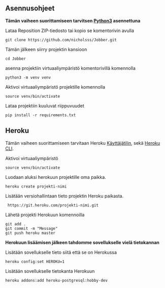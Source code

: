 ## Asennusohjeet

**Tämän vaiheen suorittamiseen tarvitsen [Python3](https://www.python.org/downloads) asennettuna**

Lataa Reposition ZIP-tiedosto tai kopio se komentorivin avulla
```
git clone https://github.com/nicholsss/Jobber.git
```

Tämän jälkeen siirry projektin kansioon
```
cd Jobber
```

asenna projektiin virtuaaliympäristö komentorivillä komennolla

```
python3 -m venv venv
```

Aktivoi virtuaaliympäristö projektille komennolla
```
source venv/bin/activate
```

Lataa projektiin kuuluvat riippuvuudet
```
pip install -r requirements.txt
```

## Heroku
Tämän vaiheen suorittamiseen tarvitaan Heroku [Käyttäjätilin](https://signup.heroku.com), sekä [Heroku CLI](https://devcenter.heroku.com/articles/heroku-cli).

Aktivoi virtuaaliympäristö
```
source venv/bin/activate
```


Luodaan aluksi herokuun projektille oma paikka.
```
heroku create projekti-nimi
```

Lisätään versiohallintaan tieto projektin Heroku paikasta.
```
 https://git.heroku.com/projekti-nimi.git
```

Lähetä projekti Herokuun komennoilla
```
git add .
git commit -m "Message"
git push heroku master
```

**Herokuun lisäämisen jälkeen tahdomme sovellukselle vielä tietokannan**

Lisätään sovellukselle tieto siitä että se on Herokussa
```
heroku config:set HEROKU=1
```

Lisätään sovellukselle tietokanta Herokuun
```
heroku addons:add heroku-postgresql:hobby-dev
```